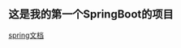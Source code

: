 ## 这是我的第一个SpringBoot的项目
[spring文档](https://docs.spring.io/spring/docs/5.2.1.RELEASE/spring-framework-reference/)


